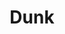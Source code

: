 ---
ee_id_thing: '4456'
site: '1'
type: '2'
inv_num: 2018-084
url: 2018-084-dunk
title: Dunk
year: '2019'
display_year: '2018'
medium: 'Laser Animation '
dims: Dimensions variable
pitch: ''
ps: ''
live_url: ''
related: ''
youtube: ''
related_code: ''
imgs: dunk-2018-094-db-ug--Avge.jpg
subheading: ''
download: ''
add_credit: ''
commission: ''
layout: things-i-made
---
